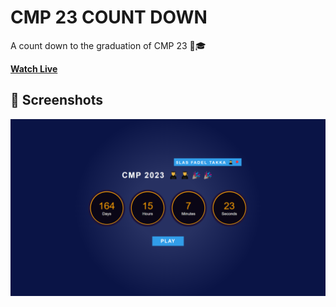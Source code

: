 # CMP 23 COUNT DOWN

A count down to the graduation of CMP 23 🥳🎓️

**<a href="https://omar214.github.io/cmp23-count-down/" target="_blank">Watch Live</a>**


## 🎥 Screenshots<a name = "screenshots"></a> 

  ![collapesd](./screens/cmp23.png)
  